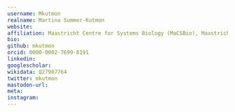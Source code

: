 ```yaml
---
username: Mkutmon
realname: Martina Summer-Kutmon
website: 
affiliation: Maastricht Centre for Systems Biology (MaCSBio), Maastricht University
bio: 
github: mkutmon
orcid: 0000-0002-7699-8191
linkedin: 
googlescholar: 
wikidata: Q27987764
twitter: mkutmon
mastodon-url: 
meta:
instagram:
---
```

